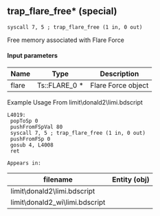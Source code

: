 ## trap_flare_free* (special)

`syscall 7, 5 ; trap_flare_free (1 in, 0 out)`

Free memory associated with Flare Force

#### Input parameters
| Name | Type | Description
|------|------|------------
| flare   | Ts::FLARE_0 *   | Flare Force object


Example Usage From limit\donald2\limi.bdscript
```plaintext
L4019:
 popToSp 0
 pushFromFSpVal 80
 syscall 7, 5 ; trap_flare_free (1 in, 0 out)
 pushFromFSp 0
 gosub 4, L4008
 ret
```





	Appears in:
| filename | Entity (obj)
|----------|-------------
| limit\donald2\limi.bdscript       |           
| limit\donald2_wi\limi.bdscript       |           



